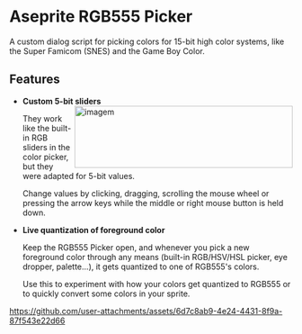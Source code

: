 # Aseprite RGB555 Picker

A custom dialog script for picking colors for 15-bit high color systems, like the Super Famicom (SNES) and the Game Boy Color.

## Features

- **Custom 5-bit sliders**
  <img align=right width="388" height="110" alt="imagem" src="https://github.com/user-attachments/assets/6c63815e-bef7-4f47-b368-15c816363abd" />

  They work like the built-in RGB sliders in the color picker,
  but they were adapted for 5-bit values.

  Change values by clicking, dragging, scrolling the mouse wheel or
  pressing the arrow keys while the middle or right mouse button is held down.

- **Live quantization of foreground color**

  Keep the RGB555 Picker open, and whenever you pick a new foreground color
  through any means (built-in RGB/HSV/HSL picker, eye dropper, palette...),
  it gets quantized to one of RGB555's colors.

  Use this to experiment with how your colors get quantized to RGB555 or to
  quickly convert some colors in your sprite.

<https://github.com/user-attachments/assets/6d7c8ab9-4e24-4431-8f9a-87f543e22d66>
